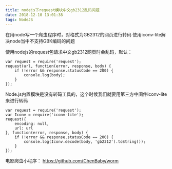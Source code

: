 ```yaml
---
title: nodejs下request模块中文gb2312乱码问题
date: 2018-12-10 13:01:38
tags: NodeJS
---
```

在用node写一个爬虫程序时，对格式为GB2312的网页进行转码
使用iconv-lite解决node当中不支持GBK编码的问题
<!-- more -->
使用nodejs的request包请求中文gb2312网页时会乱码，默认：
```
var request = require('request');
request(url, function(error, response, body) {
    if (!error && response.statusCode == 200) {
        console.log(body);
    }
});
```

Node.js内置模块是没有转码工具的，这个时候我们就要用第三方中间件iconv-lite来进行转码
```
var request = require('request');
var Iconv = require('iconv-lite');
request({
    encoding: null,
    url: url
}, function(error, response, body) {
    if (!error && response.statusCode == 200) {
        console.log(Iconv.decode(body, 'gb2312').toString());
    }
});
```
电影爬虫小程序：
https://github.com/ChenBaby/worm